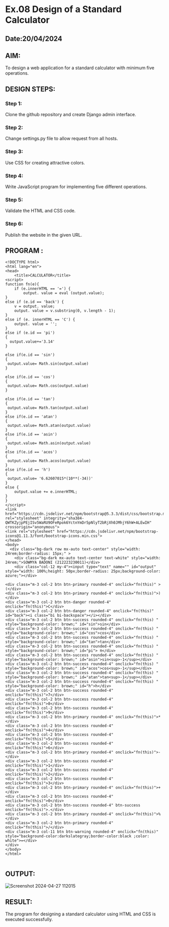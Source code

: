 # Ex.08 Design of a Standard Calculator
## Date:20/04/2024

## AIM:
To design a web application for a standard calculator with minimum five operations.

## DESIGN STEPS:

### Step 1:
Clone the github repository and create Django admin interface.

### Step 2:
Change settings.py file to allow request from all hosts.

### Step 3:
Use CSS for creating attractive colors.

### Step 4:
Write JavaScript program for implementing five different operations.

### Step 5:
Validate the HTML and CSS code.

### Step 6:
Publish the website in the given URL.

## PROGRAM :

```
<!DOCTYPE html>
<html lang="en">
<head>
    <title>CALCULATOR</title>
<script>
function fn(e){
    if (e.innerHTML == '=') {
        output. value = eval (output.value);
}
else if (e.id == 'back') {
    v = output. value;
    output. value = v.substring(0, v.length - 1);
}
else if (e. innerHTML == 'C') {
    output. value = '';
}
else if (e.id == 'pi')
{
  output.value+='3.14'
}

else if(e.id == 'sin')
{
 output.value= Math.sin(output.value)
}

else if(e.id == 'cos')
{
 output.value= Math.cos(output.value)
}

else if(e.id == 'tan')
{
 output.value= Math.tan(output.value)
}
else if(e.id == 'atan')
{
 output.value= Math.atan(output.value)
}
else if(e.id == 'asin')
{
 output.value= Math.asin(output.value)
}
else if(e.id == 'acos')
{
 output.value= Math.acos(output.value)
}
else if(e.id == 'h')
{
 output.value= '6.62607015*(10**(-34))'
}
else {
    output.value += e.innerHTML;
}
}
</script>
<link href="https://cdn.jsdelivr.net/npm/bootstrap@5.3.3/dist/css/bootstrap.min.css" rel="stylesheet" integrity="sha384-QWTKZyjpPEjISv5WaRU9OFeRpok6YctnYmDr5pNlyT2bRjXh0JMhjY6hW+ALEwIH" crossorigin="anonymous">
<link rel="stylesheet" href="https://cdn.jsdelivr.net/npm/bootstrap-icons@1.11.3/font/bootstrap-icons.min.css">
</head>
<body>
  <div class="bg-dark row mx-auto text-center" style="width: 24rem;border-radius: 15px;" >
    <div class="bg-dark mx-auto text-center text-white" style="width: 24rem;">SOWMYA BADONI (212223230011)</div>
    <div class="col-12 my-4"><input type="text" name="" id="output" style="width: 100%;height: 50px;border-radius: 25px;background-color: azure;"></div> 

<div class="m-3 col-2 btn btn-primary rounded-4" onclick="fn(this)" >(</div> 
<div class="m-3 col-2 btn btn-primary rounded-4" onclick="fn(this)">)</div> 
<div class="m-3 col-2 btn btn-danger rounded-4" onclick="fn(this)">C</div> 
<div class="m-3 col-2 btn btn-danger rounded-4" onclick="fn(this)" id="back"><i class="bi bi-backspace"></i></div>
<div class="m-3 col-2 btn btn-success rounded-4" onclick="fn(this) " style="background-color: brown;" id="sin">sin</div>
<div class="m-3 col-2 btn btn-success rounded-4" onclick="fn(this) " style="background-color: brown;" id="cos">cos</div>
<div class="m-3 col-2 btn btn-success rounded-4" onclick="fn(this) " style="background-color: brown;" id="tan">tan</div>
<div class="m-3 col-2 btn btn-success rounded-4" onclick="fn(this) " style="background-color: brown;" id="pi"> π</div>
<div class="m-3 col-2 btn btn-success rounded-4" onclick="fn(this) " style="background-color: brown;" id="asin">sin<sup>-1</sup></div>
<div class="m-3 col-2 btn btn-success rounded-4" onclick="fn(this) " style="background-color: brown;" id="acos">cos<sup>-1</sup></div>
<div class="m-3 col-2 btn btn-success rounded-4" onclick="fn(this) " style="background-color: brown;" id="atan">tan<sup>-1</sup></div>
<div class="m-3 col-2 btn btn-success rounded-4" onclick="fn(this) " style="background-color: brown;" id="h">h</div>
<div class="m-3 col-2 btn btn-success rounded-4" onclick="fn(this)">7</div>
<div class="m-3 col-2 btn btn-success rounded-4" onclick="fn(this)">8</div>
<div class="m-3 col-2 btn btn-success rounded-4" onclick="fn(this)">9</div> 
<div class="m-3 col-2 btn btn-primary rounded-4" onclick="fn(this)">*</div>
<div class="m-3 col-2 btn btn-success rounded-4" onclick="fn(this)">4</div>
<div class="m-3 col-2 btn btn-success rounded-4" onclick="fn(this)">5</div>
<div class="m-3 col-2 btn btn-success rounded-4" onclick="fn(this)">6</div>
<div class="m-3 col-2 btn btn-primary rounded-4" onclick="fn(this)">-</div>
<div class="m-3 col-2 btn btn-success rounded-4" onclick="fn(this)">1</div> 
<div class="m-3 col-2 btn btn-success rounded-4" onclick="fn(this)">2</div>
<div class="m-3 col-2 btn btn-success rounded-4" onclick="fn(this)">3</div>
<div class="m-3 col-2 btn btn-primary rounded-4" onclick="fn(this)">+</div>
<div class="m-3 col-2 btn btn-success rounded-4" onclick="fn(this)">0</div>
<div class="m-3 col-2 btn btn-success rounded-4" btn-success onclick="fn(this)">.</div>
<div class="m-3 col-2 btn btn-primary rounded-4" onclick="fn(this)">%</div>
<div class="m-3 col-2 btn btn-primary rounded-4" onclick="fn(this)">/</div> 
<div class="m-3 col-11 btn btn-warning rounded-4" onclick="fn(this)" style="background-color:darkslategray;border-color:black ;color: white">=</div>
</div>
</body>
</html>


```

## OUTPUT:
![Screenshot 2024-04-27 112015](https://github.com/sowmya-badoni/Calc/assets/152136324/d8d9dde6-0969-4358-88a6-64456abd8291)



## RESULT:
The program for designing a standard calculator using HTML and CSS is executed successfully.
